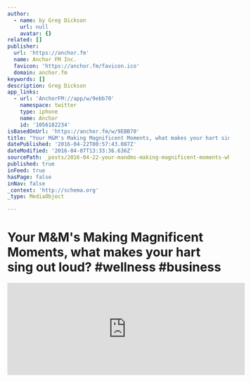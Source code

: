 ```yaml
---
author:
  - name: by Greg Dickson
    url: null
    avatar: {}
related: []
publisher:
  url: 'https://anchor.fm'
  name: Anchor FM Inc.
  favicon: 'https://anchor.fm/favicon.ico'
  domain: anchor.fm
keywords: []
description: Greg Dickson
app_links:
  - url: 'AnchorFM://app/w/9ebb70'
    namespace: twitter
    type: iphone
    name: Anchor
    id: '1056182234'
isBasedOnUrl: 'https://anchor.fm/w/9EBB70'
title: "Your M&M's Making Magnificent Moments, what makes your hart sing out loud? #wellness #business "
datePublished: '2016-04-22T00:57:43.087Z'
dateModified: '2016-04-07T13:33:36.636Z'
sourcePath: _posts/2016-04-22-your-mandms-making-magnificent-moments-what-makes-your-hart.md
published: true
inFeed: true
hasPage: false
inNav: false
_context: 'http://schema.org'
_type: MediaObject

---
```

# Your M&M's Making Magnificent Moments, what makes your hart sing out loud? \#wellness \#business 

<iframe src="https://cdn.embedly.com/widgets/media.html?src=https%3A%2F%2Fanchor.fm%2Fembed%2F9ebb70&amp;url=https%3A%2F%2Fanchor.fm%2Fw%2F9EBB70&amp;image=https%3A%2F%2Fs3-us-west-2.amazonaws.com%2Fanchor-website%2Fimages%2Ffbog_wave.png&amp;key=b7d04c9b404c499eba89ee7072e1c4f7&amp;type=text%2Fhtml&amp;schema=anchor" width="540" height="210" scrolling="no" frameborder="0" allowfullscreen="allowfullscreen" style=""></iframe>